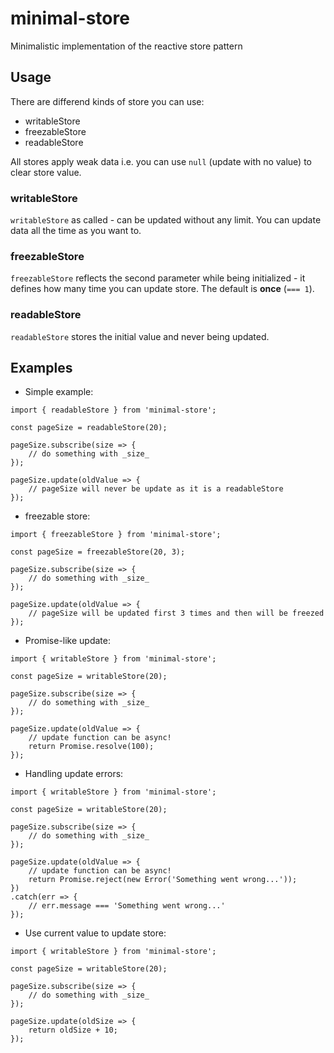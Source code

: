# minimal-store

Minimalistic implementation of the reactive store pattern

## Usage

There are differend kinds of store you can use:

- writableStore
- freezableStore
- readableStore

All stores apply weak data i.e. you can use `null` (update with no value) to clear store value.

### writableStore

`writableStore` as called - can be updated without any limit. You can update data all the time as you want to.

### freezableStore

`freezableStore` reflects the second parameter while being initialized - it defines how many time you can update store. The default is **once** (`=== 1`).

### readableStore

`readableStore` stores the initial value and never being updated.

## Examples

- Simple example:

```
import { readableStore } from 'minimal-store';

const pageSize = readableStore(20);

pageSize.subscribe(size => {
    // do something with _size_
});

pageSize.update(oldValue => {
    // pageSize will never be update as it is a readableStore
});
```

- freezable store:

```
import { freezableStore } from 'minimal-store';

const pageSize = freezableStore(20, 3);

pageSize.subscribe(size => {
    // do something with _size_
});

pageSize.update(oldValue => {
    // pageSize will be updated first 3 times and then will be freezed
});
```

- Promise-like update:

```
import { writableStore } from 'minimal-store';

const pageSize = writableStore(20);

pageSize.subscribe(size => {
    // do something with _size_
});

pageSize.update(oldValue => {
    // update function can be async!
    return Promise.resolve(100);
});
```

- Handling update errors:

```
import { writableStore } from 'minimal-store';

const pageSize = writableStore(20);

pageSize.subscribe(size => {
    // do something with _size_
});

pageSize.update(oldValue => {
    // update function can be async!
    return Promise.reject(new Error('Something went wrong...'));
})
.catch(err => {
    // err.message === 'Something went wrong...'
});
```

- Use current value to update store:

```
import { writableStore } from 'minimal-store';

const pageSize = writableStore(20);

pageSize.subscribe(size => {
    // do something with _size_
});

pageSize.update(oldSize => {
    return oldSize + 10;
});
```

